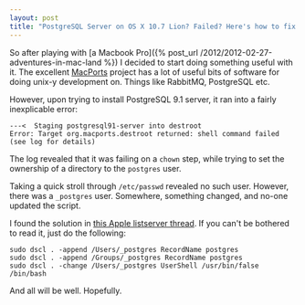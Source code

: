 ```yaml
---
layout: post
title: "PostgreSQL Server on OS X 10.7 Lion? Failed? Here's how to fix it"
---
```


So after playing with [a Macbook Pro]({% post_url /2012/2012-02-27-adventures-in-mac-land %}) I decided to start doing
something useful with it. The excellent [MacPorts](http://www.macports.org/) project has a lot of useful bits of
software for doing unix-y development on. Things like RabbitMQ, PostgreSQL etc.

However, upon trying to install PostgreSQL 9.1 server, it ran into a fairly inexplicable error:

    ---<  Staging postgresql91-server into destroot
    Error: Target org.macports.destroot returned: shell command failed (see log for details)

The log revealed that it was failing on a `chown` step, while trying to set the ownership of a directory to
the `postgres` user.

Taking a quick stroll through `/etc/passwd` revealed no such user. However, there was a `_postgres` user. Somewhere,
something changed, and no-one updated the script.

I found the solution
in [this Apple listserver thread](http://lists.apple.com/archives/webobjects-dev/2011/Aug/msg00120.html). If you can't
be bothered to read it, just do the following:

    sudo dscl . -append /Users/_postgres RecordName postgres
    sudo dscl . -append /Groups/_postgres RecordName postgres
    sudo dscl . -change /Users/_postgres UserShell /usr/bin/false /bin/bash

And all will be well. Hopefully.
